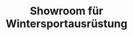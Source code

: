 ---
title: "Showroom für Wintersportausrüstung"
url: /moritzburg/showroom-fuer-wintersportausruestung/
shop: Sport
---